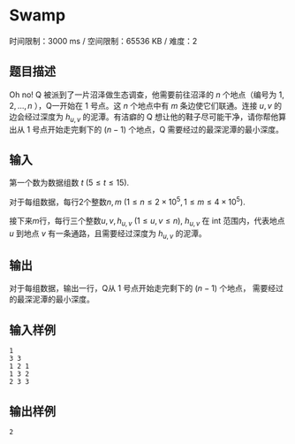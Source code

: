 # Swamp

时间限制：3000 ms / 空间限制：65536 KB / 难度：2

## 题目描述

Oh no! Q 被派到了一片沼泽做生态调查，他需要前往沼泽的 $n$ 个地点（编号为 $1,2,...,n$ ），Q一开始在 $1$ 号点。这 $n$ 个地点中有 $m$ 条边使它们联通。连接 $u,v$ 的边会经过深度为 $h_{u,v}$ 的泥潭。有洁癖的 Q 想让他的鞋子尽可能干净，请你帮他算出从 $1$ 号点开始走完剩下的 $(n-1)$ 个地点，Q 需要经过的最深泥潭的最小深度。

## 输入

第一个数为数据组数 $t\ (5\leq t\leq 15)$.

对于每组数据，每行2个整数$n,m\ (1\leq n \leq 2\times 10^5, 1\leq m \leq 4\times 10^5)$.

接下来$m$行，每行三个整数$u,v,h_{u,v}\ (1\leq u, v\leq n)$, $h_{u,v}$ 在 int 范围内，代表地点 $u$ 到地点 $v$ 有一条通路，且需要经过深度为 $h_{u,v}$ 的泥潭。

## 输出

对于每组数据，输出一行，Q从 $1$ 号点开始走完剩下的 $(n-1)$ 个地点， 需要经过的最深泥潭的最小深度。

## 输入样例

    1
    3 3
    1 2 1
    1 3 2
    2 3 3

## 输出样例

    2
